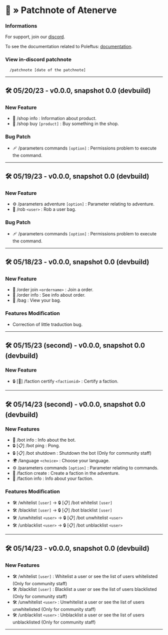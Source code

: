 # 🤖 » Patchnote of Atenerve

### Informations

For support, join our [discord](https://discord.gg/CrQ7UTN8am).

To see the documentation related to Poleftus: [documentation](https://github.com/PoNexiOFF/Atenerve/blob/main/documentation.md).

### View in-discord patchnote

```
  /patchnote [date of the patchnote]
```

---

## 🛠 05/20/23 - v0.0.0, snapshot 0.0 (devbuild)

### New Feature
* 🛒 /shop info : Information about product.
* 🛒 /shop buy `[product]` : Buy something in the shop.

### Bug Patch
* 🩹 /parameters commands `[option]` : Permissions problem to execute the command.

---

## 🛠 05/19/23 - v0.0.0, snapshot 0.0 (devbuild)

### New Feature
* ⚙️ /parameters adventure `[option]` : Parameter relating to adventure.
* 🧤 /rob `<user>` : Rob a user bag.

### Bug Patch
* 🩹 /parameters commands `[option]` : Permissions problem to execute the command.

---

## 🛠 05/18/23 - v0.0.0, snapshot 0.0 (devbuild)

### New Feature
* 📜 /order join `<ordername>` : Join a order.
* 📜 /order info : See info about order.
* 🎒 /bag : View your bag.

### Features Modification
* Correction of little traduction bug.

---

## 🛠 05/15/23 (second) - v0.0.0, snapshot 0.0 (devbuild)

### New Feature
* 🔒 [👥] /faction certify `<factionid>` : Certify a faction.

---

## 🛠 05/14/23 (second) - v0.0.0, snapshot 0.0 (devbuild)

### New Features
* 📜 /bot info : Info about the bot.
* 🔒 [📋] /bot ping : Pong.
* 🔒 [📋] /bot shutdown : Shutdown the bot (Only for community staff)
* 🌍 /language `<choice>` : Choose your language.
* ⚙️ /parameters commands `[option]` : Parameter relating to commands.
* 👥 /faction create : Create a faction in the adventure.
* 👥 /faction info : Info about your faction.

### Features Modification
* 🛠️ /whitelist `[user]` -> 🔒 [📋] /bot whitelist `[user]`
* 🛠️ /blacklist `[user]` -> 🔒 [📋] /bot blacklist `[user]`
* 🛠️ /unwhitelist `<user>` -> 🔒 [📋] /bot unwhitelist `<user>`
* 🛠️ /unblacklist `<user>` -> 🔒 [📋] /bot unblacklist `<user>`

---

## 🛠 05/14/23 - v0.0.0, snapshot 0.0 (devbuild)

### New Features
* 🛠️ /whitelist `[user]` : Whitelist a user or see the list of users whitelisted (Only for community staff)
* 🛠️ /blacklist `[user]` : Blacklist a user or see the list of users blacklisted (Only for community staff)
* 🛠️ /unwhitelist `<user>` : Unwhitelist a user or see the list of users unwhitelisted (Only for community staff)
* 🛠️ /unblacklist `<user>` : Unblacklist a user or see the list of users unblacklisted (Only for community staff)

---

